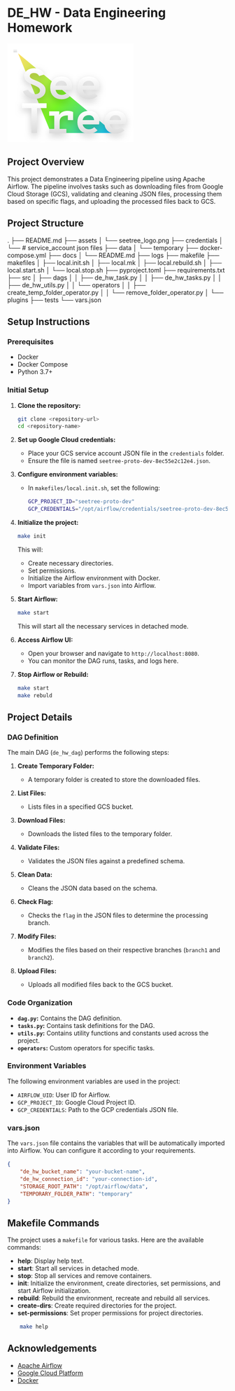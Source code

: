 # DE_HW - Data Engineering Homework

![SeeTree Logo](../assets/seetree_logo.png)

## Project Overview

This project demonstrates a Data Engineering pipeline using Apache Airflow. The pipeline involves tasks such as downloading files from Google Cloud Storage (GCS), validating and cleaning JSON files, processing them based on specific flags, and uploading the processed files back to GCS.

## Project Structure
.
├── README.md
├── assets
│   └── seetree_logo.png
├── credentials
│   └── # service_account json files
├── data
│   └── temporary
├── docker-compose.yml
├── docs
│   └── README.md
├── logs
├── makefile
├── makefiles
│   ├── local.init.sh
│   ├── local.mk
│   ├── local.rebuild.sh
│   ├── local.start.sh
│   └── local.stop.sh
├── pyproject.toml
├── requirements.txt
├── src
│   ├── dags
│   │   ├── de_hw_task.py
│   │   ├── de_hw_tasks.py
│   │   ├── de_hw_utils.py
│   │   └── operators
│   │       ├── create_temp_folder_operator.py
│   │       └── remove_folder_operator.py
│   └── plugins
├── tests
└── vars.json

## Setup Instructions

### Prerequisites

- Docker
- Docker Compose
- Python 3.7+

### Initial Setup

1. **Clone the repository:**
    ```bash
    git clone <repository-url>
    cd <repository-name>
    ```

2. **Set up Google Cloud credentials:**
    - Place your GCS service account JSON file in the `credentials` folder.
    - Ensure the file is named `seetree-proto-dev-8ec55e2c12e4.json`.

3. **Configure environment variables:**
    - In `makefiles/local.init.sh`, set the following:
        ```sh
        GCP_PROJECT_ID="seetree-proto-dev"
        GCP_CREDENTIALS="/opt/airflow/credentials/seetree-proto-dev-8ec55e2c12e4.json"
        ```

4. **Initialize the project:**
    ```bash
    make init
    ```

    This will:
    - Create necessary directories.
    - Set permissions.
    - Initialize the Airflow environment with Docker.
    - Import variables from `vars.json` into Airflow.

5. **Start Airflow:**
    ```bash
    make start
    ```

    This will start all the necessary services in detached mode.

6. **Access Airflow UI:**
    - Open your browser and navigate to `http://localhost:8080`.
    - You can monitor the DAG runs, tasks, and logs here.

7. **Stop Airflow or Rebuild:**
    ```bash
    make start
    make rebuld
    ```

## Project Details

### DAG Definition

The main DAG (`de_hw_dag`) performs the following steps:

1. **Create Temporary Folder:**
    - A temporary folder is created to store the downloaded files.

2. **List Files:**
    - Lists files in a specified GCS bucket.

3. **Download Files:**
    - Downloads the listed files to the temporary folder.

4. **Validate Files:**
    - Validates the JSON files against a predefined schema.

5. **Clean Data:**
    - Cleans the JSON data based on the schema.

6. **Check Flag:**
    - Checks the `flag` in the JSON files to determine the processing branch.

7. **Modify Files:**
    - Modifies the files based on their respective branches (`branch1` and `branch2`).

8. **Upload Files:**
    - Uploads all modified files back to the GCS bucket.

### Code Organization

- **`dag.py`:** Contains the DAG definition.
- **`tasks.py`:** Contains task definitions for the DAG.
- **`utils.py`:** Contains utility functions and constants used across the project.
- **`operators`:** Custom operators for specific tasks.

### Environment Variables

The following environment variables are used in the project:

- `AIRFLOW_UID`: User ID for Airflow.
- `GCP_PROJECT_ID`: Google Cloud Project ID.
- `GCP_CREDENTIALS`: Path to the GCP credentials JSON file.

### vars.json

The `vars.json` file contains the variables that will be automatically imported into Airflow. You can configure it according to your requirements.

```json
{
    "de_hw_bucket_name": "your-bucket-name",
    "de_hw_connection_id": "your-connection-id",
    "STORAGE_ROOT_PATH": "/opt/airflow/data",
    "TEMPORARY_FOLDER_PATH": "temporary"
}
```

## Makefile Commands

The project uses a `makefile` for various tasks. Here are the available commands:

- **help**: Display help text.
- **start**: Start all services in detached mode.
- **stop**: Stop all services and remove containers.
- **init**: Initialize the environment, create directories, set permissions, and start Airflow initialization.
- **rebuild**: Rebuild the environment, recreate and rebuild all services.
- **create-dirs**: Create required directories for the project.
- **set-permissions**: Set proper permissions for project directories.

```bash
    make help
```

## Acknowledgements

- [Apache Airflow](https://airflow.apache.org/)
- [Google Cloud Platform](https://cloud.google.com/)
- [Docker](https://www.docker.com/)
